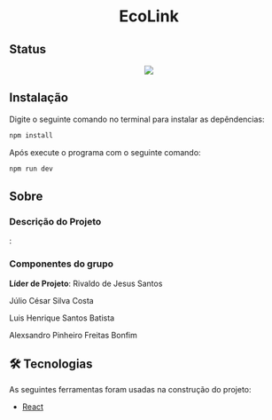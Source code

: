 <div align="center"><a name="readme-top"></a>

<h1>EcoLink</h1>

</div>

## Status

<p align="center">
<img loading="lazy" src="http://img.shields.io/static/v1?label=STATUS&message=EM%20DESENVOLVIMENTO&color=GREEN&style=for-the-badge"/>
</p>

## Instalação

Digite o seguinte comando no terminal para instalar as depêndencias:
```Markdown
npm install 
```

Após execute o programa com o seguinte comando:
```Markdown
npm run dev
```

## Sobre

### Descrição do Projeto
:
### Componentes do grupo
**Líder de Projeto**: Rivaldo de Jesus Santos

Júlio César Silva Costa

Luis Henrique Santos Batista

Alexsandro Pinheiro Freitas Bonfim


## 🛠 Tecnologias

As seguintes ferramentas foram usadas na construção do projeto:

- [React](https://react.dev/)
